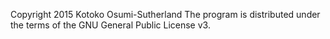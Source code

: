 Copyright 2015 Kotoko Osumi-Sutherland
The program is distributed under the terms of the GNU General Public License v3.
